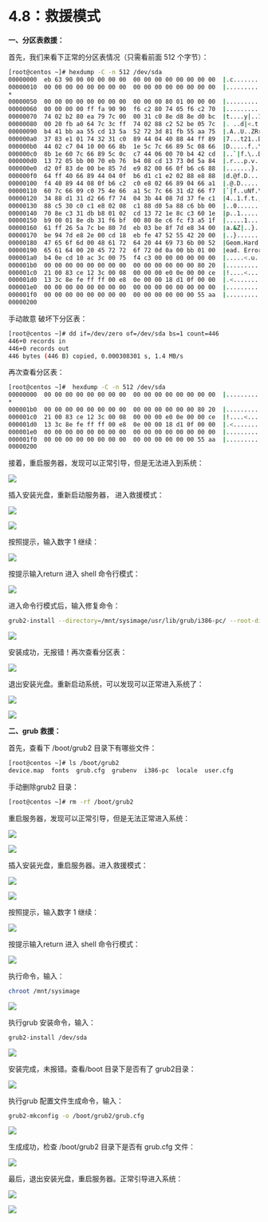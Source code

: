 # 4.8：救援模式

**一、分区表救援：**

首先，我们来看下正常的分区表情况（只需看前面 512 个字节）：

```bash
[root@centos ~]# hexdump -C -n 512 /dev/sda
00000000  eb 63 90 00 00 00 00 00  00 00 00 00 00 00 00 00  |.c..............|
00000010  00 00 00 00 00 00 00 00  00 00 00 00 00 00 00 00  |................|
*
00000050  00 00 00 00 00 00 00 00  00 00 00 80 01 00 00 00  |................|
00000060  00 00 00 00 ff fa 90 90  f6 c2 80 74 05 f6 c2 70  |...........t...p|
00000070  74 02 b2 80 ea 79 7c 00  00 31 c0 8e d8 8e d0 bc  |t....y|..1......|
00000080  00 20 fb a0 64 7c 3c ff  74 02 88 c2 52 be 05 7c  |. ..d|<.t...R..||
00000090  b4 41 bb aa 55 cd 13 5a  52 72 3d 81 fb 55 aa 75  |.A..U..ZRr=..U.u|
000000a0  37 83 e1 01 74 32 31 c0  89 44 04 40 88 44 ff 89  |7...t21..D.@.D..|
000000b0  44 02 c7 04 10 00 66 8b  1e 5c 7c 66 89 5c 08 66  |D.....f..\|f.\.f|
000000c0  8b 1e 60 7c 66 89 5c 0c  c7 44 06 00 70 b4 42 cd  |..`|f.\..D..p.B.|
000000d0  13 72 05 bb 00 70 eb 76  b4 08 cd 13 73 0d 5a 84  |.r...p.v....s.Z.|
000000e0  d2 0f 83 de 00 be 85 7d  e9 82 00 66 0f b6 c6 88  |.......}...f....|
000000f0  64 ff 40 66 89 44 04 0f  b6 d1 c1 e2 02 88 e8 88  |d.@f.D..........|
00000100  f4 40 89 44 08 0f b6 c2  c0 e8 02 66 89 04 66 a1  |.@.D.......f..f.|
00000110  60 7c 66 09 c0 75 4e 66  a1 5c 7c 66 31 d2 66 f7  |`|f..uNf.\|f1.f.|
00000120  34 88 d1 31 d2 66 f7 74  04 3b 44 08 7d 37 fe c1  |4..1.f.t.;D.}7..|
00000130  88 c5 30 c0 c1 e8 02 08  c1 88 d0 5a 88 c6 bb 00  |..0........Z....|
00000140  70 8e c3 31 db b8 01 02  cd 13 72 1e 8c c3 60 1e  |p..1......r...`.|
00000150  b9 00 01 8e db 31 f6 bf  00 80 8e c6 fc f3 a5 1f  |.....1..........|
00000160  61 ff 26 5a 7c be 80 7d  eb 03 be 8f 7d e8 34 00  |a.&Z|..}....}.4.|
00000170  be 94 7d e8 2e 00 cd 18  eb fe 47 52 55 42 20 00  |..}.......GRUB .|
00000180  47 65 6f 6d 00 48 61 72  64 20 44 69 73 6b 00 52  |Geom.Hard Disk.R|
00000190  65 61 64 00 20 45 72 72  6f 72 0d 0a 00 bb 01 00  |ead. Error......|
000001a0  b4 0e cd 10 ac 3c 00 75  f4 c3 00 00 00 00 00 00  |.....<.u........|
000001b0  00 00 00 00 00 00 00 00  00 00 00 00 00 00 80 20  |............... |
000001c0  21 00 83 ce 12 3c 00 08  00 00 00 e0 0e 00 00 ce  |!....<..........|
000001d0  13 3c 8e fe ff ff 00 e8  0e 00 00 18 d1 0f 00 00  |.<..............|
000001e0  00 00 00 00 00 00 00 00  00 00 00 00 00 00 00 00  |................|
000001f0  00 00 00 00 00 00 00 00  00 00 00 00 00 00 55 aa  |..............U.|
00000200
```

手动故意 破坏下分区表：

```bash
[root@centos ~]# dd if=/dev/zero of=/dev/sda bs=1 count=446
446+0 records in
446+0 records out
446 bytes (446 B) copied, 0.000308301 s, 1.4 MB/s
```

再次查看分区表：

```bash
[root@centos ~]#  hexdump -C -n 512 /dev/sda
00000000  00 00 00 00 00 00 00 00  00 00 00 00 00 00 00 00  |................|
*
000001b0  00 00 00 00 00 00 00 00  00 00 00 00 00 00 80 20  |............... |
000001c0  21 00 83 ce 12 3c 00 08  00 00 00 e0 0e 00 00 ce  |!....<..........|
000001d0  13 3c 8e fe ff ff 00 e8  0e 00 00 18 d1 0f 00 00  |.<..............|
000001e0  00 00 00 00 00 00 00 00  00 00 00 00 00 00 00 00  |................|
000001f0  00 00 00 00 00 00 00 00  00 00 00 00 00 00 55 aa  |..............U.|
00000200
```

接着，重启服务器，发现可以正常引导，但是无法进入到系统：

![](../.gitbook/assets/20180412094447%20%281%29.jpg)

 插入安装光盘，重新启动服务器， 进入救援模式：

![](../.gitbook/assets/20180412094448.jpg)

![](../.gitbook/assets/20180412094449%20%281%29.jpg)

按照提示，输入数字 1 继续：

![](../.gitbook/assets/20180412094450.jpg)

按提示输入return 进入 shell 命令行模式：

![](../.gitbook/assets/20180412094451%20%282%29.jpg)

进入命令行模式后，输入修复命令：

```bash
grub2-install --directory=/mnt/sysimage/usr/lib/grub/i386-pc/ --root-directory=/mnt/sysimage /dev/sda
```

![](../.gitbook/assets/20180412094452.jpg)

安装成功，无报错！再次查看分区表：

![](../.gitbook/assets/20180412094453.jpg)

退出安装光盘。重新启动系统，可以发现可以正常进入系统了：

![](../.gitbook/assets/20180412094454%20%282%29.jpg)

![](../.gitbook/assets/20180412094455%20%281%29.jpg)



**二、grub 救援：**

首先，查看下 /boot/grub2 目录下有哪些文件：

```bash
[root@centos ~]# ls /boot/grub2
device.map  fonts  grub.cfg  grubenv  i386-pc  locale  user.cfg
```

手动删除grub2 目录：

```bash
[root@centos ~]# rm -rf /boot/grub2
```

重启服务器，发现可以正常引导，但是无法正常进入系统：

![](../.gitbook/assets/20180412094444%20%281%29.jpg)

![](../.gitbook/assets/20180412094456.jpg)

插入安装光盘，重启服务器。进入救援模式：

![](../.gitbook/assets/20180412094448%20%282%29.jpg)

![](../.gitbook/assets/20180412094449%20%282%29.jpg)

 按照提示，输入数字 1 继续：

![](../.gitbook/assets/20180412094450%20%282%29.jpg)

 按提示输入return 进入 shell 命令行模式：

![](../.gitbook/assets/20180412094451.jpg)

执行命令，输入：

```bash
chroot /mnt/sysimage
```

![](../.gitbook/assets/20180412094457.jpg)

执行grub 安装命令，输入：

```bash
grub2-install /dev/sda
```

![](../.gitbook/assets/20180412094458%20%281%29.jpg)

安装完成，未报错。查看/boot 目录下是否有了 grub2目录：

![](../.gitbook/assets/20180412094459%20%281%29.jpg)

执行grub 配置文件生成命令，输入：

```bash
grub2-mkconfig -o /boot/grub2/grub.cfg
```

![](../.gitbook/assets/20180412094460%20%281%29.jpg)

生成成功，检查 /boot/grub2 目录下是否有 grub.cfg 文件：

![](../.gitbook/assets/20180412094461.jpg)

最后，退出安装光盘，重启服务器。正常引导进入系统：

![](../.gitbook/assets/20180412094454%20%283%29.jpg)

![](../.gitbook/assets/20180412094455.jpg)

